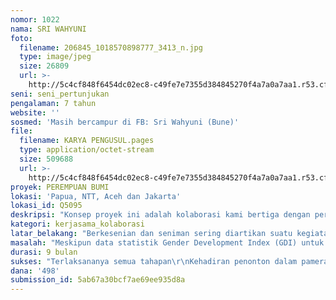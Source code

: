 ```yaml
---
nomor: 1022
nama: SRI WAHYUNI
foto:
  filename: 206845_1018570898777_3413_n.jpg
  type: image/jpeg
  size: 26809
  url: >-
    http://5c4cf848f6454dc02ec8-c49fe7e7355d384845270f4a7a0a7aa1.r53.cf2.rackcdn.com/09ab3104-9b0b-4457-aa1b-196f93cd52a8/206845_1018570898777_3413_n.jpg
seni: seni_pertunjukan
pengalaman: 7 tahun
website: ''
sosmed: 'Masih bercampur di FB: Sri Wahyuni (Bune)'
file:
  filename: KARYA PENGUSUL.pages
  type: application/octet-stream
  size: 509688
  url: >-
    http://5c4cf848f6454dc02ec8-c49fe7e7355d384845270f4a7a0a7aa1.r53.cf2.rackcdn.com/2132d3e3-ca43-4933-93bb-d8d1b287846f/KARYA%20PENGUSUL.pages
proyek: PEREMPUAN BUMI
lokasi: 'Papua, NTT, Aceh dan Jakarta'
lokasi_id: Q5095
deskripsi: "Konsep proyek ini adalah kolaborasi kami bertiga dengan perempuan di NTT, Papua dan Aceh. Kami ingin mengangkat tradisi lokal dalam kehidupan perempuan dari berbagai latar belakang di NTT, Papua, dan Aceh yang akan diceritakan melalui seni kolaborasi.\r\n\r\nKekuatan yang diangkat dari konsep ini adalah cerita para perempuan yang dituturkan melalui ekspresi berkesenian. Para perempuan akan menjadi subjek penutur cerita (story teller) tentang perjalanan kehidupan sehari-hari dalam merawat dan menjaga bumi, ataupun bagaimana mereka memandang dan menghargai alam. Medium seni yang dipilih untuk bercerita adalah kolaborasi seni melukis dan musik tradisional karena menurut kami kedua seni tersebut dapat saling memberi energi.\r\n\r\nProyek seni ini akan dilaksanakan dalam tahapan aktivitas sebagai berikut: Tahapan persiapan yaitu: \r\n1) Riset yang bertujuan untuk mengidentifikasi figur-figur perempuan yang sesuai dengan tema proyek ini.\r\n2) Lokakarya yang bertujuan untuk mensosialisasikan konsep proyek, mendapatkan keaslian cerita dari para perempuan, memilih talenta dan cerita terbaik, melatih para perempuan untuk berekspresi seni. \r\n3) Pameran hasil lokakarya di tingkat wilayah.\r\n\r\nTahapan puncak, yaitu diselenggarakan pertunjukan kolaborasi melukis oleh para perempuan yang terpilih dan permainan musik tradisional yang akan dimainkan oleh solis atau duo musisi tradisional dari ke 3 wilayah tersebut. Penyelenggaraan dilaksanakan di Jakarta bertepatan dengan peringatan Hari Ibu.\r\n"
kategori: kerjasama_kolaborasi
latar_belakang: "Berkesenian dan seniman sering diartikan suatu kegiatan yang “hanya\" dilakukan oleh mereka yang mempunyai latar belakang formal sekolah seni. Padahal bersekolah membutuhkan persyaratan dan biaya yang tidak semua orang bisa mengakses. Menurut kami, berkesenian dan “menjadi” seniman bisa dilakukan oleh siapa saja yang menyimpan “talenta”.\r\n\r\nSetiap manusia punya hak untuk mengekpresikan rasa seninya. Demikian pun perempuan. Namun, para perempuan yang dianggap sebagai makluk “multitasking” faktanya sering dibatasi oleh ruang, waktu, bahkan budaya.\r\n\r\nKami bertiga, kerap berjumpa perempuan yang menyimpan talenta berkesenian lebih menghabiskan hidupnya untuk urusan keluarganya. Di antara mereka, meskipun bekerja di luar rumah, bahkan pekerjaannya bersentuhan dengan dan ujud dari “seni” yang tidak memiliki kesempatan mengekspresikannya melalui aktivitas berkesenian. Kami percaya banyak orang yang dalam kehidupannya berkecimpung dengan seni namun tidak pernah disebut seniman. Merekalah sejatinya “seniman” kehidupan.\r\n\r\nPapua, NTT dan Aceh adalah wilayah yang kami yakini menyimpan banyak cerita menarik tentang perempuan dengan segala keaslian budaya dan keragaman kehidupannya, keindahan dan kekayaan alamnya yang pantas untuk diceritakan melalui medium seni. Di antara mereka mungkin adalah para perempuan yang sehari-harinya berkutat dengan urusan rumah tangga dan kesejahteraan keluarganya namun memiliki talenta berkesenian yang selama ini hanya digunakan untuk mendukung peran dalam rumah tangga atau mencari nafkah saja. \r\n"
masalah: "Meskipun data statistik Gender Development Index (GDI) untuk Indonesia menunjukkan perkembangan kesetaraan gender yang “lumayan” namun tidak bisa dipungkiri bahwa di beberapa wilayah di Indonesia secara budaya perempuan masih dianggap “warga kelas dua penghuni bumi ini”. Kami ingin mengangkat kiprah perempuan dalam merawat bumi, memelihara dan menghargai alam yang sangat penting, karena sesungguhnya perempuanlah yang dalam kehidupan sehari-hari lebih banyak berhubungan dengan alam. Sebagai contoh, kegiatan perempuan sehari-hari dalam rumah tangga sangat erat kaitannya dengan air, hasil bumi hingga sampah. Hal ini antara lain diungkap dalam Konferensi Air dan Lingkungan Internasional pada tahun 1992 di Dublin, Irlandia yang menghasilkan The Dublin Principles yang salah satunya menekankan peran kunci perempuan dalam keberlangsungan air.\r\n\r\nDengan demikian, dalam proyek ini, para perempuan akan diangkat menjadi tokoh sentral yang bercerita tentang eksistensinya dan kedekatan mereka dengan alam, bagaimana mereka memandang dan menghargai alam melalui medium seni lukis yang dikolaborasikan dengan musik tradisional.  \r\n"
durasi: 9 bulan
sukses: "Terlaksananya semua tahapan\r\nKehadiran penonton dalam pameran di daerah dan acara puncak di Jakarta\r\nLiputan media \r\nFilm dokumenter seluruh tahapan\r\nDokumen foto seluruh tahapan.\r\nPenerbitan dokumentasi hasil proyek.\r\n"
dana: '498'
submission_id: 5ab67a30bcf7ae69ee935d8a
---
```

